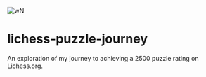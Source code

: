 ![wN](https://user-images.githubusercontent.com/50031286/233688542-c8b05132-a0d6-4697-a9c7-33015d031c43.svg)
# lichess-puzzle-journey
An exploration of my journey to achieving a 2500 puzzle rating on Lichess.org.
